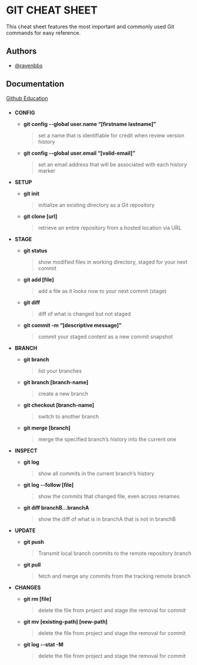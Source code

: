 
# GIT CHEAT SHEET

This cheat sheet features the most important and commonly
used Git commands for easy reference.


## Authors

- [@ravenbbs](https://www.github.com/ravenbbs)


## Documentation

[Github Education](https://education.github.com/)


### 


- **CONFIG**
    - **git config --global user.name “[firstname lastname]”**
        >set a name that is identifiable for credit when review version history
        
    - **git config --global user.email “[valid-email]”**
        >set an email address that will be associated with each history marker
        

- **SETUP**
    - **git init**
        > initialize an existing directory as a Git repository
        
    - **git clone [url]**
        > retrieve an entire repository from a hosted location via URL
        


- **STAGE**
    - **git status**
        > show modified files in working directory, staged for your next commit

    - **git add [file]**
        > add a file as it looks now to your next commit (stage)

    - **git diff**
        > diff of what is changed but not staged

    - **git commit -m “[descriptive message]”**
        > commit your staged content as a new commit snapshot


- **BRANCH**
    - **git branch**
        > list your branches
        
    - **git branch [branch-name]**
        > create a new branch
        
    - **git checkout [branch-name]**
        > switch to another branch
        
    - **git merge [branch]**
        > merge the specified branch’s history into the current one
        

- **INSPECT**
    - **git log**
        > show all commits in the current branch’s history
 
    - **git log --follow [file]**
        > show the commits that changed file, even across renames

    - **git diff branchB...branchA**
        > show the diff of what is in branchA that is not in branchB


- **UPDATE**

    - **git push**
        > Transmit local branch commits to the remote repository branch

    - **git pull**
        > fetch and merge any commits from the tracking remote branch


- **CHANGES**
    - **git rm [file]**
        > delete the file from project and stage the removal for commit
        
    - **git mv [existing-path] [new-path]**
        > delete the file from project and stage the removal for commit
        
    - **git log --stat -M**
        > delete the file from project and stage the removal for commit
        


